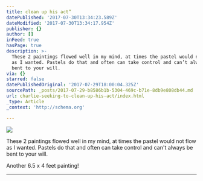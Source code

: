 ```yaml
---
title: clean up his act”
datePublished: '2017-07-30T13:34:23.589Z'
dateModified: '2017-07-30T13:34:17.954Z'
publisher: {}
author: []
inFeed: true
hasPage: true
description: >-
  These 2 paintings flowed well in my mind, at times the pastel would not flow
  as I wanted. Pastels do that and often can take control and can’t always be
  bent to your will.
via: {}
starred: false
datePublishedOriginal: '2017-07-29T18:00:04.325Z'
sourcePath: _posts/2017-07-29-b8586b1b-5304-469c-b71e-8db9e808db44.md
url: charlie-seeking-to-clean-up-his-act/index.html
_type: Article
_context: 'http://schema.org'

---
```

![](https://the-grid-user-content.s3-us-west-2.amazonaws.com/cb9b1839-c002-4c05-a9c6-2cd883d3d8cd.jpg)

These 2 paintings flowed well in my mind, at times the pastel would not flow as I wanted. Pastels do that and often can take control and can't always be bent to your will.

Another 6.5 x 4 feet painting!

---